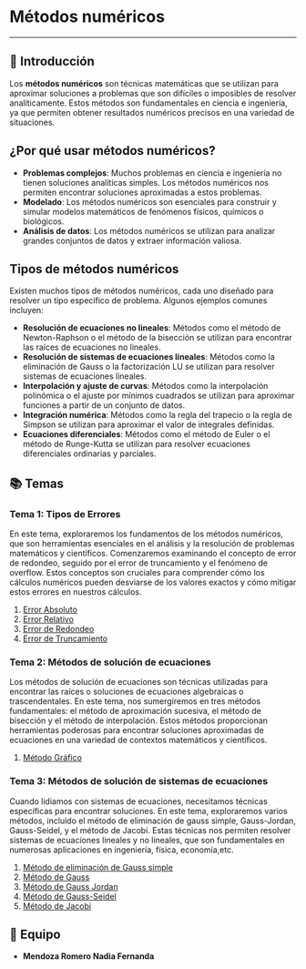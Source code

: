 # Métodos numéricos
-------------------
## 📌 Introducción  
Los **métodos numéricos** son técnicas matemáticas que se utilizan para aproximar soluciones a problemas que son difíciles o imposibles de resolver analíticamente. Estos métodos son fundamentales en ciencia e ingeniería, ya que permiten obtener resultados numéricos precisos en una variedad de situaciones.
## ¿Por qué usar métodos numéricos?
* **Problemas complejos**: Muchos problemas en ciencia e ingeniería no tienen soluciones analíticas simples. Los métodos numéricos nos permiten encontrar soluciones aproximadas a estos problemas.
* **Modelado**: Los métodos numéricos son esenciales para construir y simular modelos matemáticos de fenómenos físicos, químicos o biológicos.
* **Análisis de datos**: Los métodos numéricos se utilizan para analizar grandes conjuntos de datos y extraer información valiosa.
## Tipos de métodos numéricos 
Existen muchos tipos de métodos numéricos, cada uno diseñado para resolver un tipo específico de problema. Algunos ejemplos comunes incluyen:
* **Resolución de ecuaciones no lineales**: Métodos como el método de Newton-Raphson o el método de la bisección se utilizan para encontrar las raíces de ecuaciones no lineales.
* **Resolución de sistemas de ecuaciones lineales**: Métodos como la eliminación de Gauss o la factorización LU se utilizan para resolver sistemas de ecuaciones lineales.
* **Interpolación y ajuste de curvas**: Métodos como la interpolación polinómica o el ajuste por mínimos cuadrados se utilizan para aproximar funciones a partir de un conjunto de datos.
* **Integración numérica**: Métodos como la regla del trapecio o la regla de Simpson se utilizan para aproximar el valor de integrales definidas.
* **Ecuaciones diferenciales**: Métodos como el método de Euler o el método de Runge-Kutta se utilizan para resolver ecuaciones diferenciales ordinarias y parciales.

## 📚 Temas  

### Tema 1: Tipos de Errores  
En este tema, exploraremos los fundamentos de los métodos numéricos, que son herramientas esenciales en el análisis y la resolución de problemas matemáticos y científicos. Comenzaremos examinando el concepto de error de redondeo, seguido por el error de truncamiento y el fenómeno de overflow. Estos conceptos son cruciales para comprender cómo los cálculos numéricos pueden desviarse de los valores exactos y cómo mitigar estos errores en nuestros cálculos.

1. [Error Absoluto](tema-1/Error%20Absoluto.md)
2. [Error Relativo](tema-1/Error%20Relativo.md)
3. [Error de Redondeo](tema-1/Error%20Redondeo.md)
4. [Error de Truncamiento](tema-1/Error%20De%20Truncamiento.md)

### Tema 2: Métodos de solución de ecuaciones
Los métodos de solución de ecuaciones son técnicas utilizadas para encontrar las raíces o soluciones de ecuaciones algebraicas o trascendentales. En este tema, nos sumergiremos en tres métodos fundamentales: el método de aproximación sucesiva, el método de bisección y el método de interpolación. Estos métodos proporcionan herramientas poderosas para encontrar soluciones aproximadas de ecuaciones en una variedad de contextos matemáticos y científicos.

1. [Método Gráfico](tema-2/Método%20Gráfico.md)


### Tema 3: Métodos de solución de sistemas de ecuaciones
Cuando lidiamos con sistemas de ecuaciones, necesitamos técnicas específicas para encontrar soluciones. En este tema, exploraremos varios métodos, incluido el método de eliminación de gauss simple, Gauss-Jordan, Gauss-Seidel, y el método de Jacobi. Estas técnicas nos permiten resolver sistemas de ecuaciones lineales y no lineales, que son fundamentales en numerosas aplicaciones en ingeniería, física, economía,etc.
1. [Método de eliminación de Gauss simple](tema-3/Eliminación%20de%20Gauss%20simple.md)
2. [Método de Gauss](tema-3/Método%20Gauss.md) 
3. [Método de Gauss Jordan](tema-3/Método%20Gauss%20Jordan.md)
4. [Método de Gauss-Seidel](tema-3/Método%20Gauss%20Seidel.md)
5. [Método de Jacobi](tema-3/Método%20Jacobi.md)

## 👥 Equipo  
- **Mendoza Romero Nadia Fernanda**  
  
